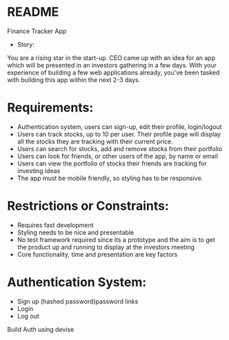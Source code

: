 # README

Finance Tracker App

- Story:

You are a rising star in the start-up.
CEO came up with an idea for an app which will be presented in an investors gathering in a few days.
With your experience of building a few web applications already, you've been tasked with building this app within the next 2-3 days.


# Requirements:

- Authentication system, users can sign-up, edit their profile, login/logout
- Users can track stocks, up to 10 per user. Their profile page will display all the stocks they are tracking with their current price.
- Users can search for stocks, add and remove stocks from their portfolio
- Users can look for friends, or other users of the app, by name or email
- Users can view the portfolio of stocks their friends are tracking for investing ideas
- The app must be mobile friendly, so styling has to be responsive.


# Restrictions or Constraints:

- Requires fast development
- Styling needs to be nice and presentable
- No test framework required since its a prototype and the aim is to get the product up and running to display at the investors meeting
- Core functionality, time and presentation are key factors


# Authentication System:

- Sign up (hashed password)password links
- Login
- Log out

Build Auth using devise